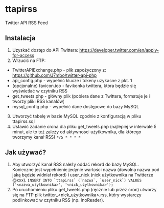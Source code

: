 ttapirss
===============
Twitter API RSS Feed

Instalacja
------------
1. Uzyskać dostęp do API Twittera: https://developer.twitter.com/en/apply-for-access
2. Wrzucić na FTP:
+ TwitterAPIExchange.php - plik zapożyczony z: https://github.com/J7mbo/twitter-api-php
+ api_config.php - wypełnić klucze i tokeny uzykasne z pkt. 1
+ (opcjonalne) favicon.ico - favikonka twittera, która będzie się wyświetlać w czytniku RSS
+ get_tweets.php - główny plik (pobiera dane z Twittera, formatuje je i tworzy pliki RSS kanałów)
+ mysql_config.php - wypełnić dane dostępowe do bazy MySQL
3. Utworzyć tabelę w bazie MySQL zgodnie z konfiguracją w pliku ttapirss.sql
4. Ustawić zadanie crona dla pliku get_tweets.php (najlepiej w interwale 5 minut, ale to też zależy od aktywności użytkownika, dla którego tworzymy kanał RSS)
```*/5 * * * *```

Jak używać?
------------
1. Aby utworzyć kanał RSS należy oddać rekord do bazy MySQL. Konieczne jest wypełnienie jedynie wartości nazwa (dowolna nazwa pod jaką będzie widniał rekord) i user_nick (nick użytkownika na Twitterze @xxx).
```INSERT INTO `ttapirss` (`nazwa`, `user_nick`) VALUES ('<nazwa_użytkownika>', '<nick_użytkownika>');```
2. Po uruchomieniu pliku get_tweets.php (ręcznie lub przez cron) utworzy się na FTP plik twitter_<nick_użytkownika>.rss, który wystarczy podlinkować w czytniku RSS (np. InoReader).
